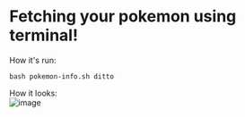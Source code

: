 # Fetching your pokemon using terminal!

How it's run:
```
bash pokemon-info.sh ditto
```

How it looks:
<br />
![image](https://github.com/FernanCetinaE/pokemon-bash/assets/73235964/d6ba3d04-1e8e-4782-94f1-0c4b99424422)
